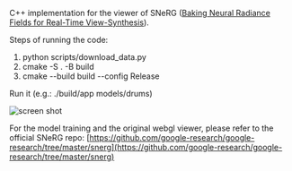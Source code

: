C++ implementation for the viewer of SNeRG ([Baking Neural Radiance Fields for Real-Time View-Synthesis](http://nerf.live)).

Steps of running the code:
1. python scripts/download_data.py
2. cmake -S . -B build
3. cmake --build build --config Release

Run it (e.g.: ./build/app models/drums)

![screen shot](https://i.ibb.co/fkyv8Qr/snerg.png)


For the model training and the original webgl viewer, please refer to the official SNeRG repo: [https://github.com/google-research/google-research/tree/master/snerg](https://github.com/google-research/google-research/tree/master/snerg)
